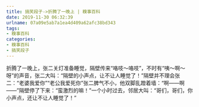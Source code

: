 ```yaml
---
title: 搞笑段子->折腾了一晚上 | 糗事百科
date: 2019-11-30 06:32:39
urlname: 07a09e5ab7a1ea4d409a62afc38bd343
tags: 
- 糗事百科
categories:
- 糗事百科
- 搞笑段子
---
```

折腾了一晚上，张二关灯准备睡觉，隔壁传来“咯吱～咯吱”，不时有“咦～啊～呀”的声音，张二大叫：“隔壁的小声点，让不让人睡觉了！”隔壁并不理会张二：“老婆我爱你”“老公我爱死你”张二脾气不小，他双脚乱蹬着墙：“啊——啊——”隔壁停了下来：“蛮激烈的嘛！”一个小时过去，邻居大叫：“哥们，哥们，你小声点，还让不让人睡觉了！”


